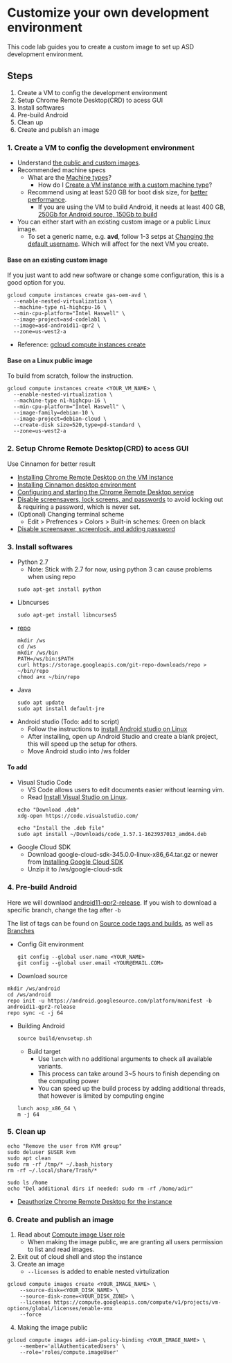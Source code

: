 # Customize your own development environment
This code lab guides you to create a custom image to set up ASD development
environment.

## Steps
1. Create a VM to config the development environment
2. Setup Chrome Remote Desktop(CRD) to acess GUI
3. Install softwares
4. Pre-build Android
5. Clean up
6. Create and publish an image

### 1. Create a VM to config the development environment
- Understand [the public and custom images](https://cloud.google.com/compute/docs/images).
- Recommended machine specs
  - What are the [Machine types](https://cloud.google.com/compute/docs/machine-types)?
    - How do I [Create a VM instance with a custom machine type](https://cloud.google.com/compute/docs/instances/creating-instance-with-custom-machine-type#create)?
  - Recommend using at least 520 GB for boot disk size, for [better performance](https://cloud.google.com/compute/docs/disks/performance#performance_by_disk_size).
    - If you are using the VM to build Android, it needs at least 400 GB, [250Gb for Android source, 150Gb to build](https://source.android.com/setup/build/requirements#hardware-requirements)
- You can either start with an existing custom image or a public Linux image.
  - To set a generic name, e.g. **avd**, follow 1-3 setps at [Changing the default username](https://cloud.google.com/compute/docs/ssh-in-browser#changing_the_default_username).
  Which will affect for the next VM you create.

#### Base on an existing custom image
If you just want to add new software or change some configuration, this is a good option for you.
```
gcloud compute instances create gas-oem-avd \
  --enable-nested-virtualization \
  --machine-type n1-highcpu-16 \
  --min-cpu-platform="Intel Haswell" \
  --image-project=asd-codelab1 \
  --image=asd-android11-qpr2 \
  --zone=us-west2-a
```
- Reference: [gcloud compute instances create](https://cloud.google.com/sdk/gcloud/reference/compute/instances/create)

#### Base on a Linux public image
To build from scratch, follow the instruction.
```
gcloud compute instances create <YOUR_VM_NAME> \
  --enable-nested-virtualization \
  --machine-type n1-highcpu-16 \
  --min-cpu-platform="Intel Haswell" \
  --image-family=debian-10 \
  --image-project=debian-cloud \
  --create-disk size=520,type=pd-standard \
  --zone=us-west2-a
```

### 2. Setup Chrome Remote Desktop(CRD) to acess GUI
Use Cinnamon for better result
- [Installing Chrome Remote Desktop on the VM instance](https://cloud.google.com/architecture/chrome-desktop-remote-on-compute-engine#installing_chrome_remote_desktop_on_the_vm_instance)
- [Installing Cinnamon desktop environment](https://cloud.google.com/architecture/chrome-desktop-remote-on-compute-engine#installing_an_x_windows_system_desktop_environment)
- [Configuring and starting the Chrome Remote Desktop service](https://cloud.google.com/architecture/chrome-desktop-remote-on-compute-engine#configuring_and_starting_the_chrome_remote_desktop_service)
- [Disable screensavers, lock screens, and passwords](https://cloud.google.com/architecture/chrome-desktop-remote-on-compute-engine#cinnamon_1)
to avoid locking out & requiring a password, which is never set.
- (Optional) Changing terminal scheme
  - Edit > Prefrences > Colors > Built-in schemes: Green on black
- [Disable screensaver, screenlock, and adding password](https://cloud.google.com/architecture/chrome-desktop-remote-on-compute-engine#disable_screensavers_lock_screens_and_passwords)

### 3. Install softwares
- Python 2.7
  - Note: Stick with 2.7 for now, using python 3 can cause problems when using repo
  ```
  sudo apt-get install python

  ```
- Libncurses
  ```
  sudo apt-get install libncurses5

  ```
- [repo](https://source.android.com/setup/develop#installing-repo)
  ```
  mkdir /ws
  cd /ws
  mkdir /ws/bin
  PATH=/ws/bin:$PATH
  curl https://storage.googleapis.com/git-repo-downloads/repo > ~/bin/repo
  chmod a+x ~/bin/repo

  ```
- Java
  ```
  sudo apt update
  sudo apt install default-jre

  ```
- Android studio (Todo: add to script)
  - Follow the instructions to [install Android studio on Linux](https://developer.android.com/studio/install#linux)
  - After installing, open up Android Studio and create a blank project, this will speed up the setup for others.
  - Move Android studio into /ws folder

#### To add
- Visual Studio Code
  - VS Code allows users to edit documents easier without learning vim.
  - Read [Install Visual Studio on Linux](https://code.visualstudio.com/docs/setup/linux#_debian-and-ubuntu-based-distributions).
  ```
  echo "Download .deb"
  xdg-open https://code.visualstudio.com/

  echo "Install the .deb file"
  sudo apt install ~/Downloads/code_1.57.1-1623937013_amd64.deb
  ```
- Google Cloud SDK
  - Download google-cloud-sdk-345.0.0-linux-x86_64.tar.gz or newer from [Installing Google Cloud SDK](https://cloud.google.com/sdk/docs/install)
  - Unzip it to /ws/google-cloud-sdk


### 4. Pre-build Android
Here we will downlaod [android11-qpr2-release](https://android.googlesource.com/platform/manifest/+/refs/heads/android11-qpr2-release). If you wish to download a specific branch, change the tag after ```-b```

   The list of tags can be found on [Source code tags and builds](https://source.android.com/setup/start/build-numbers#source-code-tags-and-builds), as well as [Branches](https://android.googlesource.com/platform/manifest/+refs)

  - Config Git environment
    ```
    git config --global user.name <YOUR_NAME>
    git config --global user.email <YOUR@EMAIL.COM>
    ```
  - Download source
  ```
  mkdir /ws/android
  cd /ws/android
  repo init -u https://android.googlesource.com/platform/manifest -b android11-qpr2-release
  repo sync -c -j 64
  ```

- Building Android
   ```
   source build/envsetup.sh
   ```
   - Build target
     - Use ``` lunch ``` with no additional arguments to check all available variants.
     - This process can take around 3~5 hours to finish depending on the computing power
     - You can speed up the build process by adding additional threads, that however is limited by computing engine
   ```
   lunch aosp_x86_64 \
   m -j 64
   ```

### 5. Clean up
  ```
  echo "Remove the user from KVM group"
  sudo deluser $USER kvm
  sudo apt clean
  sudo rm -rf /tmp/* ~/.bash_history
  rm -rf ~/.local/share/Trash/*

  sudo ls /home
  echo "Del additional dirs if needed: sudo rm -rf /home/adir"

  ```

- [Deauthorize Chrome Remote Desktop for the instance](https://cloud.google.com/architecture/chrome-desktop-remote-on-compute-engine#deauthorize_chrome_remote_desktop_for_the_instance)

### 6. Create and publish an image
1. Read about [Compute image User role](https://cloud.google.com/compute/docs/access/iam#compute.imageUser)
    - When making the image public, we are granting all users permission to list and read images.
2. Exit out of cloud shell and stop the instance
3. Create an image
    - ```--licenses``` is added to enable nested virtulization
```
gcloud compute images create <YOUR_IMAGE_NAME> \
    --source-disk=<YOUR_DISK_NAME> \
    --source-disk-zone=<YOUR_DISK_ZONE> \
    --licenses https://compute.googleapis.com/compute/v1/projects/vm-options/global/licenses/enable-vmx
    --force
```
4. Making the image public
```
gcloud compute images add-iam-policy-binding <YOUR_IMAGE_NAME> \
    --member='allAuthenticatedUsers' \
    --role='roles/compute.imageUser'
```
